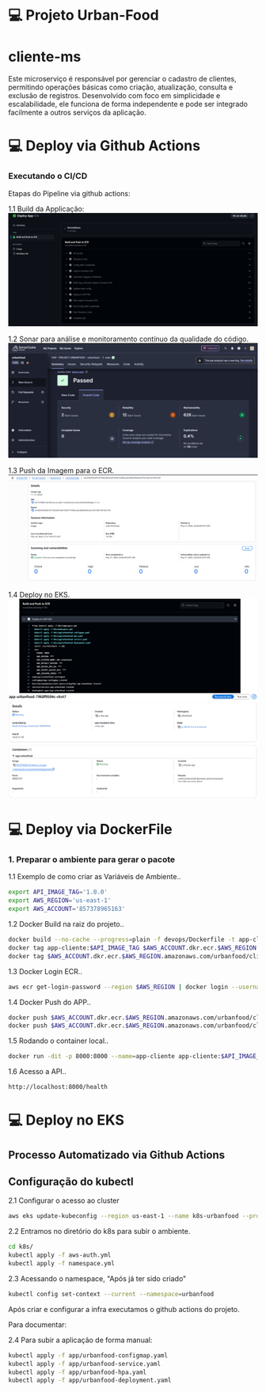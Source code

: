 # 💻 Projeto Urban-Food

# cliente-ms
Este microserviço é responsável por gerenciar o cadastro de clientes, permitindo operações básicas como criação, atualização, consulta e exclusão de registros. Desenvolvido com foco em simplicidade e escalabilidade, ele funciona de forma independente e pode ser integrado facilmente a outros serviços da aplicação.

# ###########################################################
# 💻 Deploy via Github Actions

### Executando o CI/CD

Etapas do Pipeline via github actions:

1.1 Build da Applicação:
![CI/CD - BUILD](devops/CICD/CICD-URBANFOOD-BUILD.png)

1.2 Sonar para análise e monitoramento contínuo da qualidade do código.
![CI/CD - SONAR](devops/CICD/CICD-URBANFOOD-SONAR.png)

1.3 Push da Imagem para o ECR.
![CI/CD - ECR](devops/CICD/CICD-URBANFOOD-ECR.png)

1.4 Deploy no EKS.
![CI/CD - EKS](devops/CICD/CICD-URBANFOOD-EKS.png)

# ###########################################################
# 💻 Deploy via DockerFile

### 1. Preparar o ambiente para gerar o pacote

1.1 Exemplo de como criar as Variáveis de Ambiente..
``` bash
export API_IMAGE_TAG='1.0.0'
export AWS_REGION='us-east-1'
export AWS_ACCOUNT='857378965163'
```

1.2 Docker Build na raiz do projeto..
``` bash
docker build --no-cache --progress=plain -f devops/Dockerfile -t app-cliente:$API_IMAGE_TAG .
docker tag app-cliente:$API_IMAGE_TAG $AWS_ACCOUNT.dkr.ecr.$AWS_REGION.amazonaws.com/urbanfood/cliente:$API_IMAGE_TAG
docker tag $AWS_ACCOUNT.dkr.ecr.$AWS_REGION.amazonaws.com/urbanfood/cliente:$API_IMAGE_TAG $AWS_ACCOUNT.dkr.ecr.$AWS_REGION.amazonaws.com/urbanfood/cliente:latest
```

1.3 Docker Login ECR..
``` bash
aws ecr get-login-password --region $AWS_REGION | docker login --username AWS --password-stdin $AWS_ACCOUNT.dkr.ecr.$AWS_REGION.amazonaws.com
```

1.4 Docker Push do APP..
``` bash
docker push $AWS_ACCOUNT.dkr.ecr.$AWS_REGION.amazonaws.com/urbanfood/cliente:$API_IMAGE_TAG
docker push $AWS_ACCOUNT.dkr.ecr.$AWS_REGION.amazonaws.com/urbanfood/cliente:latest
```

1.5 Rodando o container local..
``` bash
docker run -dit -p 8000:8000 --name=app-cliente app-cliente:$API_IMAGE_TAG
```

1.6 Acesso a API..
``` bash
http://localhost:8000/health
```

# ###########################################################
# 💻 Deploy no EKS

## Processo Automatizado via Github Actions

## Configuração do kubectl

2.1 Configurar o acesso ao cluster
``` bash
aws eks update-kubeconfig --region us-east-1 --name k8s-urbanfood --profile terraform-iac
```

2.2 Entramos no diretório do k8s para subir o ambiente.
``` bash
cd k8s/
kubectl apply -f aws-auth.yml
kubectl apply -f namespace.yml
```

2.3 Acessando o namespace, "Após já ter sido criado"
``` bash
kubectl config set-context --current --namespace=urbanfood
```

Após criar e configurar a infra executamos o github actions do projeto. 

Para documentar: 

2.4 Para subir a aplicação de forma manual:
``` bash
kubectl apply -f app/urbanfood-configmap.yaml
kubectl apply -f app/urbanfood-service.yaml
kubectl apply -f app/urbanfood-hpa.yaml
kubectl apply -f app/urbanfood-deployment.yaml
```

